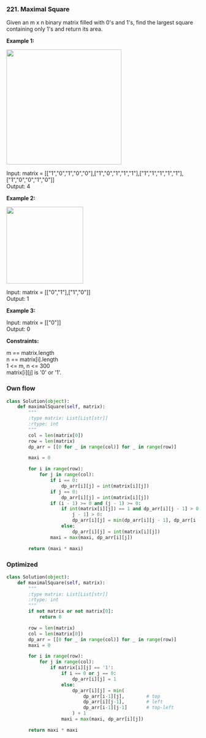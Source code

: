 ### 221. Maximal Square

Given an m x n binary matrix filled with 0's and 1's, find the largest square containing only 1's and return its area.

**Example 1:**

<img src="https://assets.leetcode.com/uploads/2020/11/26/max1grid.jpg" width="300">

Input: matrix = [["1","0","1","0","0"],["1","0","1","1","1"],["1","1","1","1","1"],["1","0","0","1","0"]]  
Output: 4

**Example 2:**

<img src="https://assets.leetcode.com/uploads/2020/11/26/max2grid.jpg" width="200">

Input: matrix = [["0","1"],["1","0"]]  
Output: 1

**Example 3:**

Input: matrix = [["0"]]  
Output: 0

**Constraints:**

m == matrix.length  
n == matrix[i].length  
1 <= m, n <= 300  
matrix[i][j] is '0' or '1'.  

### Own flow

```python
class Solution(object):
    def maximalSquare(self, matrix):
        """
        :type matrix: List[List[str]]
        :rtype: int
        """
        col = len(matrix[0])
        row = len(matrix)
        dp_arr = [[0 for _ in range(col)] for _ in range(row)]

        maxi = 0

        for i in range(row):
            for j in range(col):
                if i == 0:
                    dp_arr[i][j] = int(matrix[i][j])
                if j == 0:
                    dp_arr[i][j] = int(matrix[i][j])
                if (i - 1) >= 0 and (j - 1) >= 0:
                    if int(matrix[i][j]) == 1 and dp_arr[i][j - 1] > 0 and dp_arr[i - 1][j] > 0 and dp_arr[i - 1][
                        j - 1] > 0:
                        dp_arr[i][j] = min(dp_arr[i][j - 1], dp_arr[i - 1][j], dp_arr[i - 1][j - 1]) + 1
                    else:
                        dp_arr[i][j] = int(matrix[i][j])
                maxi = max(maxi, dp_arr[i][j])

        return (maxi * maxi)
```

### Optimized

```python
class Solution(object):
    def maximalSquare(self, matrix):
        """
        :type matrix: List[List[str]]
        :rtype: int
        """
        if not matrix or not matrix[0]:
            return 0

        row = len(matrix)
        col = len(matrix[0])
        dp_arr = [[0 for _ in range(col)] for _ in range(row)]
        maxi = 0

        for i in range(row):
            for j in range(col):
                if matrix[i][j] == '1':
                    if i == 0 or j == 0:
                        dp_arr[i][j] = 1
                    else:
                        dp_arr[i][j] = min(
                            dp_arr[i-1][j],        # top
                            dp_arr[i][j-1],        # left
                            dp_arr[i-1][j-1]       # top-left
                        ) + 1
                    maxi = max(maxi, dp_arr[i][j])

        return maxi * maxi
```

